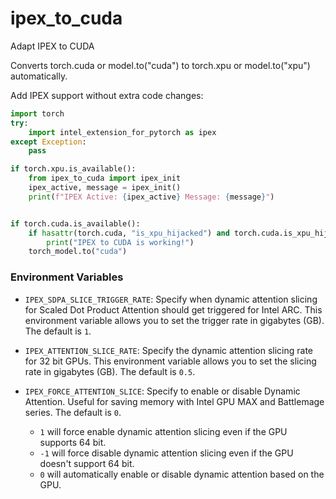 # ipex_to_cuda
Adapt IPEX to CUDA


Converts torch.cuda or model.to("cuda") to torch.xpu or model.to("xpu") automatically.  

Add IPEX support without extra code changes:
```python
import torch
try:
    import intel_extension_for_pytorch as ipex
except Exception:
    pass

if torch.xpu.is_available():
    from ipex_to_cuda import ipex_init
    ipex_active, message = ipex_init()
    print(f"IPEX Active: {ipex_active} Message: {message}")


if torch.cuda.is_available():
    if hasattr(torch.cuda, "is_xpu_hijacked") and torch.cuda.is_xpu_hijacked:
        print("IPEX to CUDA is working!")
    torch_model.to("cuda")
```



### Environment Variables

- `IPEX_SDPA_SLICE_TRIGGER_RATE`: Specify when dynamic attention slicing for Scaled Dot Product Attention should get triggered for Intel ARC. This environment variable allows you to set the trigger rate in gigabytes (GB). The default is `1`.

- `IPEX_ATTENTION_SLICE_RATE`: Specify the dynamic attention slicing rate for 32 bit GPUs. This environment variable allows you to set the slicing rate in gigabytes (GB). The default is `0.5`.

- `IPEX_FORCE_ATTENTION_SLICE`: Specify to enable or disable Dynamic Attention. Useful for saving memory with Intel GPU MAX and Battlemage series. The default is `0`.
  - `1` will force enable dynamic attention slicing even if the GPU supports 64 bit.
  - `-1` will force disable dynamic attention slicing even if the GPU doesn't support 64 bit.
  - `0` will automatically enable or disable dynamic attention based on the GPU.
